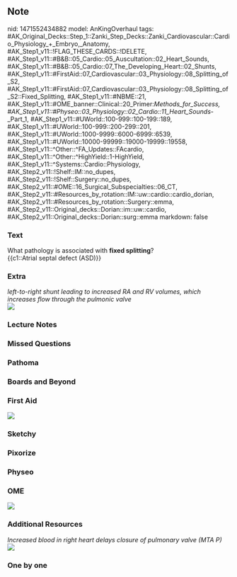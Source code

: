 ## Note
nid: 1471552434882
model: AnKingOverhaul
tags: #AK_Original_Decks::Step_1::Zanki_Step_Decks::Zanki_Cardiovascular::Cardio_Physiology_+_Embryo,_Anatomy, #AK_Step1_v11::!FLAG_THESE_CARDS::!DELETE, #AK_Step1_v11::#B&B::05_Cardio::05_Auscultation::02_Heart_Sounds, #AK_Step1_v11::#B&B::05_Cardio::07_The_Developing_Heart::02_Shunts, #AK_Step1_v11::#FirstAid::07_Cardiovascular::03_Physiology::08_Splitting_of_S2, #AK_Step1_v11::#FirstAid::07_Cardiovascular::03_Physiology::08_Splitting_of_S2::Fixed_Splitting, #AK_Step1_v11::#NBME::21, #AK_Step1_v11::#OME_banner::Clinical::20_Primer:_Methods_for_Success, #AK_Step1_v11::#Physeo::03_Physiology::02_Cardio::11_Heart_Sounds_-_Part_1, #AK_Step1_v11::#UWorld::100-999::100-199::189, #AK_Step1_v11::#UWorld::100-999::200-299::201, #AK_Step1_v11::#UWorld::1000-9999::6000-6999::6539, #AK_Step1_v11::#UWorld::10000-99999::19000-19999::19558, #AK_Step1_v11::^Other::^FA_Updates::FAcardio, #AK_Step1_v11::^Other::^HighYield::1-HighYield, #AK_Step1_v11::^Systems::Cardio::Physiology, #AK_Step2_v11::!Shelf::IM::no_dupes, #AK_Step2_v11::!Shelf::Surgery::no_dupes, #AK_Step2_v11::#OME::16_Surgical_Subspecialties::06_CT, #AK_Step2_v11::#Resources_by_rotation::IM::uw::cardio::cardio_dorian, #AK_Step2_v11::#Resources_by_rotation::Surgery::emma, #AK_Step2_v11::Original_decks::Dorian::im::uw::cardio, #AK_Step2_v11::Original_decks::Dorian::surg::emma
markdown: false

### Text
<div>
  What pathology is associated with <b>fixed splitting</b>?
</div>
<div>
  {{c1::Atrial septal defect (ASD)}}
</div>

### Extra
<div>
  <i>left-to-right shunt leading to increased RA and RV volumes,
  which increases flow through the pulmonic valve</i>
</div>
<div><img src="paste-74290049318989.jpg"></div>

### Lecture Notes


### Missed Questions


### Pathoma


### Boards and Beyond


### First Aid
<img src="tmpF1u4NP.png">

### Sketchy


### Pixorize


### Physeo


### OME
<div class="ome-widget">
  <a href="https://onlinemeded.org/spa/surgery?ref=anki"><img src=
  "_OME_AnkiFlashcards_Topic_6.png"></a>
</div>

### Additional Resources
<div>
  <i>Increased blood in right heart delays closure of pulmonary
  valve (MTA P)</i>
</div>
<div>
  <i><img src="paste-2922871273816065.jpg" class="resizer"></i>
</div>

### One by one

